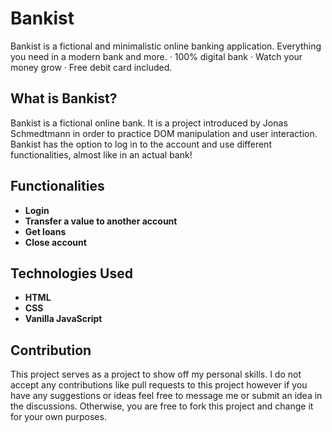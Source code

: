 # Bankist


 Bankist is a fictional and minimalistic online banking application.
Everything you need in a modern bank and more. · 100% digital bank · Watch your money grow · Free debit card included.

## What is Bankist?
Bankist is a fictional online bank. It is a project introduced by Jonas Schmedtmann in order to practice DOM manipulation and user interaction. Bankist has the option to log in to the account and use different functionalities, almost like in an actual bank!

## Functionalities
- **Login**
- **Transfer a value to another account**
- **Get loans**
- **Close account**

## Technologies Used
- **HTML**
- **CSS**
- **Vanilla JavaScript**

## Contribution
This project serves as a project to show off my personal skills. I do not accept any contributions like pull requests to this project however if you have any suggestions or ideas feel free to message me or submit an idea in the discussions. Otherwise, you are free to fork this project and change it for your own purposes.
